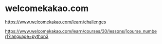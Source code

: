 # welcomekakao.com
https://www.welcomekakao.com/learn/challenges


https://www.welcomekakao.com/learn/courses/30/lessons/[course_number]?language=python3
